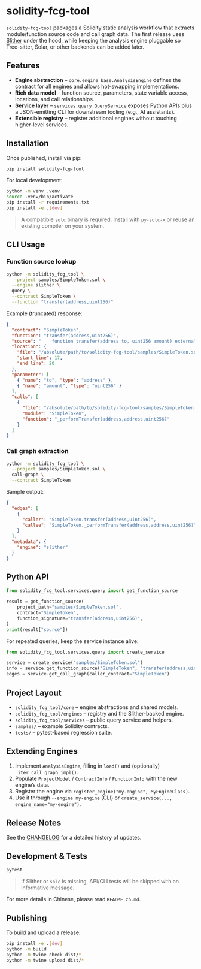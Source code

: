 # solidity-fcg-tool

`solidity-fcg-tool` packages a Solidity static analysis workflow that extracts module/function source code and call graph data. The first release uses [Slither](https://github.com/crytic/slither) under the hood, while keeping the analysis engine pluggable so Tree-sitter, Solar, or other backends can be added later.

## Features
- **Engine abstraction** – `core.engine_base.AnalysisEngine` defines the contract for all engines and allows hot-swapping implementations.
- **Rich data model** – function source, parameters, state variable access, locations, and call relationships.
- **Service layer** – `services.query.QueryService` exposes Python APIs plus a JSON-emitting CLI for downstream tooling (e.g., AI assistants).
- **Extensible registry** – register additional engines without touching higher-level services.

## Installation
Once published, install via pip:
```bash
pip install solidity-fcg-tool
```

For local development:
```bash
python -m venv .venv
source .venv/bin/activate
pip install -r requirements.txt
pip install -e .[dev]
```

> A compatible `solc` binary is required. Install with `py-solc-x` or reuse an existing compiler on your system.

## CLI Usage
### Function source lookup
```bash
python -m solidity_fcg_tool \
  --project samples/SimpleToken.sol \
  --engine slither \
  query \
  --contract SimpleToken \
  --function "transfer(address,uint256)"
```
Example (truncated) response:
```json
{
  "contract": "SimpleToken",
  "function": "transfer(address,uint256)",
  "source": "    function transfer(address to, uint256 amount) external returns (bool) {\n        _performTransfer(msg.sender, to, amount);\n        return true;\n    }\n",
  "location": {
    "file": "/absolute/path/to/solidity-fcg-tool/samples/SimpleToken.sol",
    "start_line": 17,
    "end_line": 20
  },
  "parameter": [
    { "name": "to", "type": "address" },
    { "name": "amount", "type": "uint256" }
  ],
  "calls": [
    {
      "file": "/absolute/path/to/solidity-fcg-tool/samples/SimpleToken.sol",
      "module": "SimpleToken",
      "function": "_performTransfer(address,address,uint256)"
    }
  ]
}
```

### Call graph extraction
```bash
python -m solidity_fcg_tool \
  --project samples/SimpleToken.sol \
  call-graph \
  --contract SimpleToken
```
Sample output:
```json
{
  "edges": [
    {
      "caller": "SimpleToken.transfer(address,uint256)",
      "callee": "SimpleToken._performTransfer(address,address,uint256)"
    }
  ],
  "metadata": {
    "engine": "slither"
  }
}
```

## Python API
```python
from solidity_fcg_tool.services.query import get_function_source

result = get_function_source(
    project_path="samples/SimpleToken.sol",
    contract="SimpleToken",
    function_signature="transfer(address,uint256)",
)
print(result["source"])
```

For repeated queries, keep the service instance alive:
```python
from solidity_fcg_tool.services.query import create_service

service = create_service("samples/SimpleToken.sol")
info = service.get_function_source("SimpleToken", "transfer(address,uint256)")
edges = service.get_call_graph(caller_contract="SimpleToken")
```

## Project Layout
- `solidity_fcg_tool/core` – engine abstractions and shared models.
- `solidity_fcg_tool/engines` – registry and the Slither-backed engine.
- `solidity_fcg_tool/services` – public query service and helpers.
- `samples/` – example Solidity contracts.
- `tests/` – pytest-based regression suite.

## Extending Engines
1. Implement `AnalysisEngine`, filling in `load()` and (optionally) `_iter_call_graph_impl()`.
2. Populate `ProjectModel` / `ContractInfo` / `FunctionInfo` with the new engine’s data.
3. Register the engine via `register_engine("my-engine", MyEngineClass)`.
4. Use it through `--engine my-engine` (CLI) or `create_service(..., engine_name="my-engine")`.

## Release Notes
See the [CHANGELOG](CHANGELOG.md) for a detailed history of updates.

## Development & Tests
```bash
pytest
```

> If Slither or `solc` is missing, API/CLI tests will be skipped with an informative message.

For more details in Chinese, please read `README_zh.md`.

## Publishing
To build and upload a release:
```bash
pip install -e .[dev]
python -m build
python -m twine check dist/*
python -m twine upload dist/*
```
